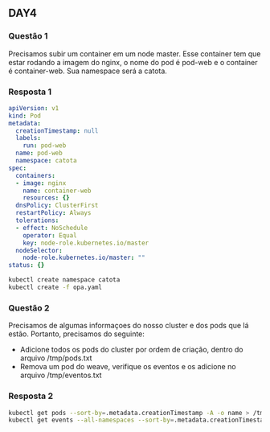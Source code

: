 ## DAY4

### Questão 1
Precisamos subir um container em um node master. Esse container tem que estar
rodando a imagem do nginx, o nome do pod é pod-web e o container é
container-web. Sua namespace será a catota.

### Resposta 1

```yaml
apiVersion: v1
kind: Pod
metadata:
  creationTimestamp: null
  labels:
    run: pod-web
  name: pod-web
  namespace: catota
spec:
  containers:
  - image: nginx
    name: container-web
    resources: {}
  dnsPolicy: ClusterFirst
  restartPolicy: Always
  tolerations:
  - effect: NoSchedule
    operator: Equal
    key: node-role.kubernetes.io/master
  nodeSelector:
    node-role.kubernetes.io/master: ""  
status: {}

```

```bash
kubectl create namespace catota
kubectl create -f opa.yaml
```


### Questão 2
Precisamos de algumas informaçoes do nosso cluster e dos pods que lá estão.
Portanto, precisamos do seguinte:
- Adicione todos os pods do cluster por ordem de criação, dentro do arquivo
  /tmp/pods.txt
- Remova um pod do weave, verifique os eventos e os adicione no arquivo /tmp/eventos.txt



### Resposta 2

```bash
kubectl get pods --sort-by=.metadata.creationTimestamp -A -o name > /tmp/pods.txt
kubectl get events --all-namespaces --sort-by=.metadata.creationTimestamp
```
